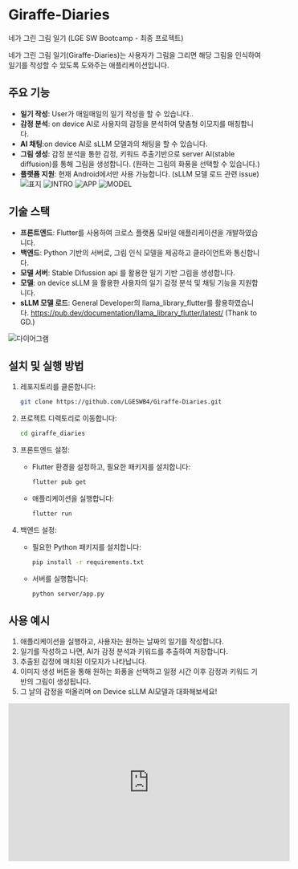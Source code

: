 # Giraffe-Diaries
네가 그린 그림 일기 (LGE SW Bootcamp - 최종 프로젝트)

네가 그린 그림 일기(Giraffe-Diaries)는 사용자가 그림을 그리면 해당 그림을 인식하여 일기를 작성할 수 있도록 도와주는 애플리케이션입니다.


## 주요 기능

- **일기 작성**: User가 매일매일의 일기 작성을 할 수 있습니다..
- **감정 분석**: on device AI로 사용자의 감정을 분석하여 맞춤형 이모지를 매칭합니다.
- **AI 채팅**:on device AI로 sLLM 모델과의 채팅을 할 수 있습니다.
- **그림 생성**: 감정 분석을 통한 감정, 키워드 추출기반으로 server AI(stable diffusion)를 통해 그림을 생성합니다. (원하는 그림의 화풍을 선택할 수 있습니다.) 
- **플랫폼 지원**: 현재 Android에서만 사용 가능합니다. (sLLM 모델 로드 관련 issue)
![표지](https://github.com/user-attachments/assets/4316a9a4-91b4-418a-a0a9-2cc42f736b22) ![INTRO](https://github.com/user-attachments/assets/24597c06-eb37-4ea7-b549-4f26e5515d89)
![APP](https://github.com/user-attachments/assets/bc0b4186-0b65-42a4-9ffc-989ad812b30e) ![MODEL](https://github.com/user-attachments/assets/52441f60-ef43-49fd-b3f5-9e6321eedb9e)



## 기술 스택

- **프론트엔드**: Flutter를 사용하여 크로스 플랫폼 모바일 애플리케이션을 개발하였습니다.
- **백엔드**: Python 기반의 서버로, 그림 인식 모델을 제공하고 클라이언트와 통신합니다.
- **모델 서버**:  Stable Difussion api 를 활용한 일기 기반 그림을 생성합니다.
- **모델**: on device sLLM 을 활용한 사용자의 일기 감정 분석 및 채팅 기능을 지원합니다.
- **sLLM 모델 로드**: General Developer의 llama_library_flutter를 활용하였습니다. https://pub.dev/documentation/llama_library_flutter/latest/ (Thank to GD.)

![다이어그램](https://github.com/user-attachments/assets/2afe357e-ac7e-42bf-a780-2bda031d01ad)

## 설치 및 실행 방법

1. 레포지토리를 클론합니다:
   ```bash
   git clone https://github.com/LGESWB4/Giraffe-Diaries.git
   ```

2. 프로젝트 디렉토리로 이동합니다:
   ```bash
   cd giraffe_diaries
   ```

3. 프론트엔드 설정:
   - Flutter 환경을 설정하고, 필요한 패키지를 설치합니다:
     ```bash
     flutter pub get
     ```
   - 애플리케이션을 실행합니다:
     ```bash
     flutter run
     ```

4. 백엔드 설정:
   - 필요한 Python 패키지를 설치합니다:
     ```bash
     pip install -r requirements.txt
     ```
   - 서버를 실행합니다:
     ```bash
     python server/app.py
     ```

## 사용 예시

1. 애플리케이션을 실행하고, 사용자는 원하는 날짜의 일기를 작성합니다.
2. 일기를 작성하고 나면, AI가 감정 분석과 키워드를 추출하여 저장합니다.
3. 추출된 감정에 매치된 이모지가 나타납니다.
4. 이미지 생성 버튼을 통해 원하는 화풍을 선택하고 일정 시간 이후 감정과 키워드 기반의 그림이 생성됩니다.
5. 그 날의 감정을 떠올리며 on Device sLLM AI모델과 대화해보세요!

<iframe width="560" height="315" src="https://youtube.com/shorts/R0ej2wA7h6Y" frameborder="0" allowfullscreen></iframe>

